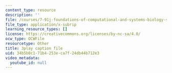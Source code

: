 ```yaml
---
content_type: resource
description: ''
file: /courses/7-91j-foundations-of-computational-and-systems-biology-spring-2014/34b5b0c171b4253eca7f24db44b712e3_ZYW2AeDE6wU.srt
file_type: application/x-subrip
learning_resource_types: []
license: https://creativecommons.org/licenses/by-nc-sa/4.0/
ocw_type: OCWFile
resourcetype: Other
title: 3play caption file
uid: 34b5b0c1-71b4-253e-ca7f-24db44b712e3
video_metadata:
  youtube_id: null
---
```


